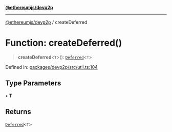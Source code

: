 [**@ethereumjs/devp2p**](../README.md)

***

[@ethereumjs/devp2p](../README.md) / createDeferred

# Function: createDeferred()

> **createDeferred**\<`T`\>(): [`Deferred`](../classes/Deferred.md)\<`T`\>

Defined in: [packages/devp2p/src/util.ts:104](https://github.com/Dargon789/ethereumjs-monorepo/blob/master/packages/devp2p/src/util.ts#L104)

## Type Parameters

• **T**

## Returns

[`Deferred`](../classes/Deferred.md)\<`T`\>
